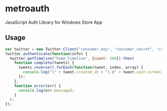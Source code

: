 # metroauth #
JavaScript Auth Library for Windows Store App

## Usage ##
```javascript
var twitter = new Twitter.Client("consumer_key", "consumer_secret", "callback_url");
twitter.authenticate(function(info) {
  twitter.getTimeline("home_timeline", {count: 100}).then(
    function complete(tweets) {
      tweets.reverse().forEach(function(tweet, index, array) {
        console.log("[" + tweet.created_at + "] @" + tweet.user.screen_name + " | " + tweet.text);
      });
    },
    function error(err) {
      console.log(err.message);
    }
  );
});
```